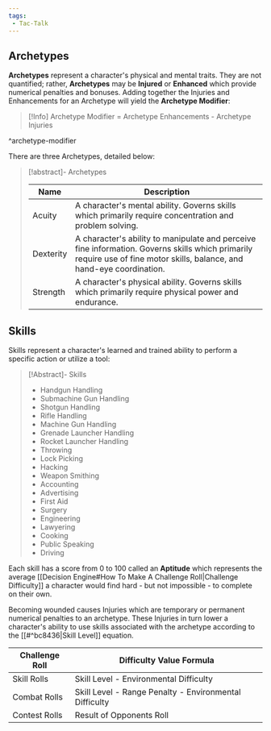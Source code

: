 ```yaml
---
tags:
 - Tac-Talk
---
```

## Archetypes
**Archetypes** represent a character's physical and mental traits. They are not quantified; rather, **Archetypes** may be **Injured** or **Enhanced** which provide numerical penalties and bonuses. Adding together the Injuries and Enhancements for an Archetype will yield the **Archetype Modifier**:

> [!Info] Archetype Modifier = Archetype Enhancements - Archetype Injuries

^archetype-modifier

There are three Archetypes, detailed below:

> [!abstract]- Archetypes
> 
> | Name      | Description                                                                                                                                                             |
> | --------- | ----------------------------------------------------------------------------------------------------------------------------------------------------------------------- |
> | Acuity    | A character's mental ability. Governs skills which primarily require concentration and problem solving.                                                                 |
> | Dexterity | A character's ability to manipulate and perceive fine information. Governs skills which primarily require use of fine motor skills, balance, and hand-eye coordination. |
> | Strength  | A character's physical ability. Governs skills which primarily require physical power and endurance.                                                                    | 

## Skills
Skills represent a character's learned and trained ability to perform a specific action or utilize a tool:

> [!Abstract]- Skills
> 
> - Handgun Handling
> - Submachine Gun Handling
> - Shotgun Handling
> - Rifle Handling
> - Machine Gun Handling
> - Grenade Launcher Handling
> - Rocket Launcher Handling
> - Throwing
> - Lock Picking
> - Hacking
> - Weapon Smithing
> - Accounting
> - Advertising
> - First Aid
> - Surgery
> - Engineering
> - Lawyering
> - Cooking
> - Public Speaking
> - Driving

Each skill has a score from 0 to 100 called an **Aptitude** which represents the average [[Decision Engine#How To Make A Challenge Roll|Challenge Difficulty]] a character would find hard - but not impossible - to complete on their own.

Becoming wounded causes Injuries which are temporary or permanent numerical penalties to an archetype. These Injuries in turn lower a character's ability to use skills associated with the archetype according to the [[#^bc8436|Skill Level]] equation.

| Challenge Roll | Difficulty Value Formula                               |
| -------------- | ------------------------------------------------------ |
| Skill Rolls    | Skill Level - Environmental Difficulty                 |
| Combat Rolls   | Skill Level - Range Penalty - Environmental Difficulty |
| Contest Rolls  | Result of Opponents Roll                               |
